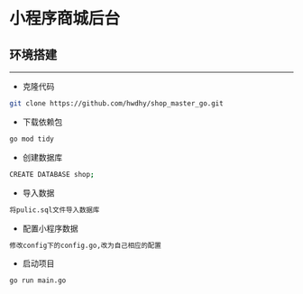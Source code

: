 # 小程序商城后台

## 环境搭建

---

- 克隆代码

```bash
git clone https://github.com/hwdhy/shop_master_go.git
```

- 下载依赖包

```bash
go mod tidy
```

- 创建数据库

```bash
CREATE DATABASE shop;
```

- 导入数据

```bash
将pulic.sql文件导入数据库
```

- 配置小程序数据

```bash
修改config下的config.go,改为自己相应的配置
```

- 启动项目

```bash
go run main.go
```

